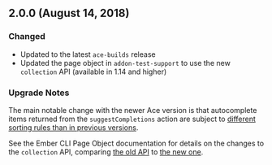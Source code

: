 ## 2.0.0 (August 14, 2018)
### Changed
- Updated to the latest `ace-builds` release
- Updated the page object in `addon-test-support` to use the new `collection` API (available in 1.14 and higher)

### Upgrade Notes
The main notable change with the newer Ace version is that autocomplete items returned from the `suggestCompletions` action are subject to [different sorting rules than in previous versions](https://github.com/ajaxorg/ace/blob/b7554f698fbae97ab410ae97a7b986d40cbd36fb/lib/ace/autocomplete.js#L462-L465).

See the Ember CLI Page Object documentation for details on the changes to the `collection` API, comparing [the old API](http://ember-cli-page-object.js.org/docs/v1.13.x/api/collection) to [the new one](http://ember-cli-page-object.js.org/docs/v1.14.x/api/collection).
